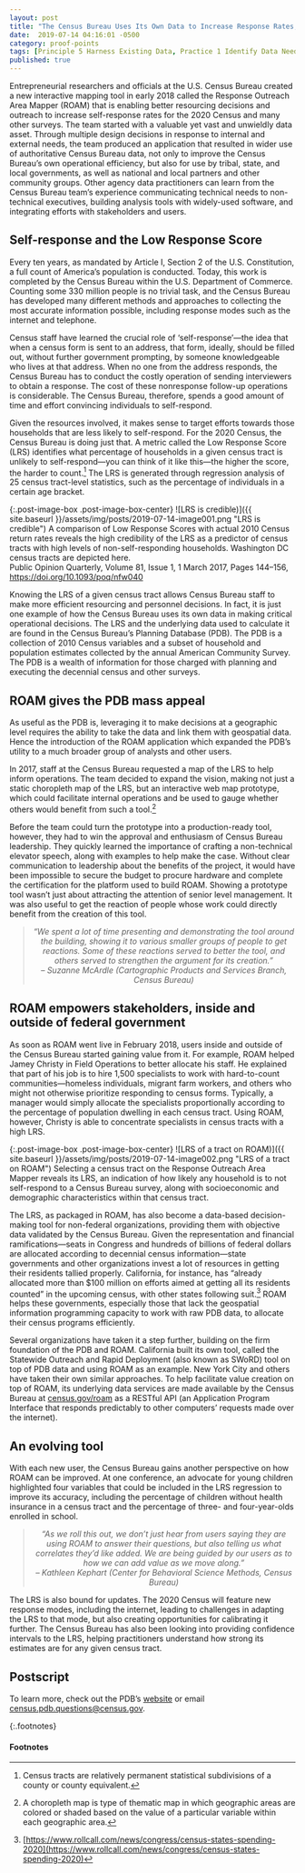 ```yaml
---
layout: post
title: "The Census Bureau Uses Its Own Data to Increase Response Rates, Helps Communities and Other Stakeholders Do the Same"
date:  2019-07-14 04:16:01 -0500
category: proof-points
tags: [Principle 5 Harness Existing Data, Practice 1 Identify Data Needs to Answer Key Agency Questions, Practice 4 Use Data to Guide Decision-Making, Practice 6 Convey Insights from Data, Practice 10 Provide Resources Explicitly to Leverage Data Assets, Practice 26 Share Data Between State, Local, and Tribal Governments and Federal Agencies, Practice 27 Increase Capacity for Data Management and Analysis, Practice 29 Design Data for Use and Re-Use, Practice 33 Promote Wide Access, Practice 34 Diversify Data Access Methods, Practice 40 Support Non-Federal Stakeholders, Open Data]
published: true
---
```


Entrepreneurial researchers and officials at the U.S. Census Bureau created a new interactive mapping tool in early 2018 called the Response Outreach Area Mapper (ROAM) that is enabling better resourcing decisions and outreach to increase self-response rates for the 2020 Census and many other surveys.  The team started with a valuable yet vast and unwieldly data asset. Through multiple design decisions in response to internal and external needs, the team produced an application that resulted in wider use of authoritative Census Bureau data, not only to improve the Census Bureau’s own operational efficiency, but also for use by tribal, state, and local governments, as well as national and local partners and other community groups. Other agency data practitioners can learn from the Census Bureau team’s experience communicating technical needs to non-technical executives, building analysis tools with widely-used software, and integrating efforts with stakeholders and users.

## Self-response and the Low Response Score

Every ten years, as mandated by Article I, Section 2 of the U.S. Constitution, a full count of America’s population is conducted. Today, this work is completed by the Census Bureau within the U.S. Department of Commerce. Counting some 330 million people is no trivial task, and the Census Bureau has developed many different methods and approaches to collecting the most accurate information possible, including response modes such as the internet and telephone.

Census staff have learned the crucial role of ‘self-response’—the idea that when a census form is sent to an address, that form, ideally, should be filled out, without further government prompting, by someone knowledgeable who lives at that address. When no one from the address responds, the Census Bureau has to conduct the costly operation of sending interviewers to obtain a response. The cost of these nonresponse follow-up operations is considerable. The Census Bureau, therefore, spends a good amount of time and effort convincing individuals to self-respond.

Given the resources involved, it makes sense to target efforts towards those households that are less likely to self-respond. For the 2020 Census, the Census Bureau is doing just that. A metric called the Low Response Score (LRS) identifies what percentage of households in a given census tract is unlikely to self-respond—you can think of it like this—the higher the score, the harder to count.[^1]  The LRS is generated through regression analysis of 25 census tract-level statistics, such as the percentage of individuals in a certain age bracket.

{:.post-image-box .post-image-box-center}
![LRS is credible)]({{ site.baseurl }}/assets/img/posts/2019-07-14-image001.png "LRS is credible") A comparison of Low Response Scores with actual 2010 Census return rates reveals the high credibility of the LRS as a predictor of census tracts with high levels of non-self-responding households. Washington DC census tracts are depicted here.  
Public Opinion Quarterly, Volume 81, Issue 1, 1 March 2017, Pages 144–156, https://doi.org/10.1093/poq/nfw040

Knowing the LRS of a given census tract allows Census Bureau staff to make more efficient resourcing and personnel decisions. In fact, it is just one example of how the Census Bureau uses its own data in making critical operational decisions. The LRS and the underlying data used to calculate it are found in the Census Bureau’s Planning Database (PDB). The PDB is a collection of 2010 Census variables and a subset of household and population estimates collected by the annual American Community Survey. The PDB is a wealth of information for those charged with planning and executing the decennial census and other surveys.

## ROAM gives the PDB mass appeal

As useful as the PDB is, leveraging it to make decisions at a geographic level requires the ability to take the data and link them with geospatial data. Hence the introduction of the ROAM application which expanded the PDB’s utility to a much broader group of analysts and other users.

In 2017, staff at the Census Bureau requested a map of the LRS to help inform operations. The team decided to expand the vision, making not just a static choropleth map of the LRS, but an interactive web map prototype, which could facilitate internal operations and be used to gauge whether others would benefit from such a tool.[^2] 

Before the team could turn the prototype into a production-ready tool, however, they had to win the approval and enthusiasm of Census Bureau leadership. They quickly learned the importance of crafting a non-technical elevator speech, along with examples to help make the case. Without clear communication to leadership about the benefits of the project, it would have been impossible to secure the budget to procure hardware and complete the certification for the platform used to build ROAM. Showing a prototype tool wasn’t just about attracting the attention of senior level management. It was also useful to get the reaction of people whose work could directly benefit from the creation of this tool. 

<blockquote style="text-align:center; font-style:italic">
“We spent a lot of time presenting and demonstrating the tool around the building, showing it to various smaller groups of people to get reactions. Some of these reactions served to better the tool, and others served to strengthen the argument for its creation.”
<br>
– Suzanne McArdle (Cartographic Products and Services Branch, Census Bureau)
</blockquote>

## ROAM empowers stakeholders, inside and outside of federal government

As soon as ROAM went live in February 2018, users inside and outside of the Census Bureau started gaining value from it. For example, ROAM helped Jamey Christy in Field Operations to better allocate his staff.  He explained that part of his job is to hire 1,500 specialists to work with hard-to-count communities—homeless individuals, migrant farm workers, and others who might not otherwise prioritize responding to census forms. Typically, a manager would simply allocate the specialists proportionally according to the percentage of population dwelling in each census tract. Using ROAM, however, Christy is able to concentrate specialists in census tracts with a high LRS.

{:.post-image-box .post-image-box-center}
![LRS of a tract on ROAM)]({{ site.baseurl }}/assets/img/posts/2019-07-14-image002.png "LRS of a tract on ROAM") Selecting a census tract on the Response Outreach Area Mapper reveals its LRS, an indication of how likely any household is to not self-respond to a Census Bureau survey, along with socioeconomic and demographic characteristics within that census tract.

The LRS, as packaged in ROAM, has also become a data-based decision-making tool for non-federal organizations, providing them with objective data validated by the Census Bureau. Given the representation and financial ramifications—seats in Congress and hundreds of billions of federal dollars are allocated according to decennial census information—state governments and other organizations invest a lot of resources in getting their residents tallied properly. California, for instance, has “already allocated more than $100 million on efforts aimed at getting all its residents counted” in the upcoming census, with other states following suit.[^3]  ROAM helps these governments, especially those that lack the geospatial information programming capacity to work with raw PDB data, to allocate their census programs efficiently.

Several organizations have taken it a step further, building on the firm foundation of the PDB and ROAM. California built its own tool, called the Statewide Outreach and Rapid Deployment (also known as SWoRD)  tool on top of PDB data and using ROAM as an example. New York City and others have taken their own similar approaches. To help facilitate value creation on top of ROAM, its underlying data services are made available by the Census Bureau at [census.gov/roam](https://www.census.gov/roam) as a RESTful API (an Application Program Interface that responds predictably to other computers’ requests made over the internet).

## An evolving tool

With each new user, the Census Bureau gains another perspective on how ROAM can be improved. At one conference, an advocate for young children highlighted four variables that could be included in the LRS regression to improve its accuracy, including the percentage of children without health insurance in a census tract and the percentage of three- and four-year-olds enrolled in school. 

<blockquote style="text-align:center; font-style:italic">
“As we roll this out, we don’t just hear from users saying they are using ROAM to answer their questions, but also telling us what correlates they’d like added. We are being guided by our users as to how we can add value as we move along.”
<br>
– Kathleen Kephart (Center for Behavioral Science Methods, Census Bureau)
</blockquote>

The LRS is also bound for updates. The 2020 Census will feature new response modes, including the internet, leading to challenges in adapting the LRS to that mode, but also creating opportunities for calibrating it further. The Census Bureau has also been looking into providing confidence intervals to the LRS, helping practitioners understand how strong its estimates are for any given census tract.

## Postscript

To learn more, check out the PDB’s [website](https://www.census.gov/topics/research/guidance/planning-databases.html) or email [census.pdb.questions@census.gov](mailto:census.pdb.questions@census.gov).

{:.footnotes}
#### Footnotes
[^1]: Census tracts are relatively permanent statistical subdivisions of a county or county equivalent.
[^2]: A choropleth map is type of thematic map in which geographic areas are colored or shaded based on the value of a particular variable within each geographic area.
[^3]: [https://www.rollcall.com/news/congress/census-states-spending-2020](https://www.rollcall.com/news/congress/census-states-spending-2020)
